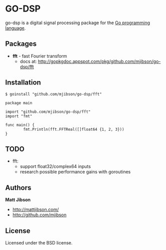 # GO-DSP

go-dsp is a digital signal processing package for the [Go programming language](http://golang.org).

## Packages

* **fft** - fast Fourier transform
  * docs at: http://gopkgdoc.appspot.com/pkg/github.com/mjibson/go-dsp/fft

## Installation

```$ goinstall "github.com/mjibson/go-dsp/fft"```

```
package main

import "github.com/mjibson/go-dsp/fft"
import "fmt"

func main() {
        fmt.Println(fft.FFTReal([]float64 {1, 2, 3}))
}
```

## TODO

* fft:
  * support float32/complex64 inputs
  * research possible performance gains with goroutines

## Authors

**Matt Jibson**

* http://mattjibson.com/
* http://github.com/mjibson

## License

Licensed under the BSD license.
